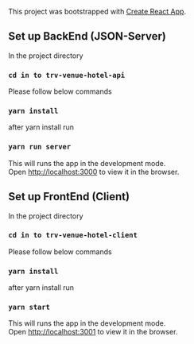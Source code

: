 This project was bootstrapped with [Create React App](https://github.com/facebook/create-react-app).

## Set up BackEnd (JSON-Server)

In the project directory

### `cd in to trv-venue-hotel-api`

Please follow below commands

### `yarn install`

after yarn install run

### `yarn run server`

This will runs the app in the development mode.<br>
Open [http://localhost:3000](http://localhost:3000) to view it in the browser.


## Set up FrontEnd (Client)

In the project directory

### `cd in to trv-venue-hotel-client`

Please follow below commands

### `yarn install`

after yarn install run

### `yarn start`

This will runs the app in the development mode.<br>
Open [http://localhost:3001](http://localhost:3001) to view it in the browser.


